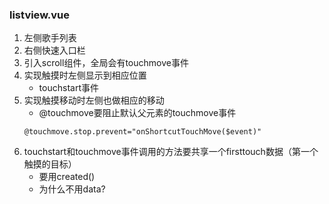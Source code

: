 ### listview.vue
1. 左侧歌手列表
2. 右侧快速入口栏
3. 引入scroll组件，全局会有touchmove事件
4. 实现触摸时左侧显示到相应位置
	- touchstart事件
5. 实现触摸移动时左侧也做相应的移动
	- @touchmove要阻止默认父元素的touchmove事件
	``` 
	@touchmove.stop.prevent="onShortcutTouchMove($event)"
	```
6. touchstart和touchmove事件调用的方法要共享一个firsttouch数据（第一个触摸的目标）
	- 要用created()
	- 为什么不用data?